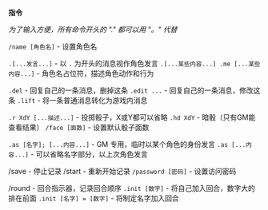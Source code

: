 **指令**

*为了输入方便，所有命令开头的 "." 都可以用 "。" 代替*


`/name [角色名]` - 设置角色名

`.[...发言...]` - 以 `.` 为开头的消息视作角色发言
`.[...某些内容...] .me [...某些内容...]` - 角色名占位符，描述角色动作和行为

`.del` - 回复自己的一条消息，删掉这条
`.edit ...` - 回复自己的一条消息，修改这条
`.lift` - 将一条普通消息转化为游戏内消息

`.r XdY [...描述...]` - 投掷骰子，X或Y都可以省略
`.hd XdY` - 暗骰（只有GM能查看结果）
`/face [面数]` - 设置默认骰子面数

`.as [名字]; [...内容...]` - GM 专用，临时以某个角色的身份发言
`.as [...内容...]` - 可以省略名字部分，以上次角色发言

/save - 停止记录
/start - 重新开始记录
`/password [密码]` - 设置访问密码

/round - 回合指示器，记录回合顺序
`.init [数字]` - 将自己加入回合，数字大的排在前面
`.init [名字] = [数字]` - 将制定名字加入回合
